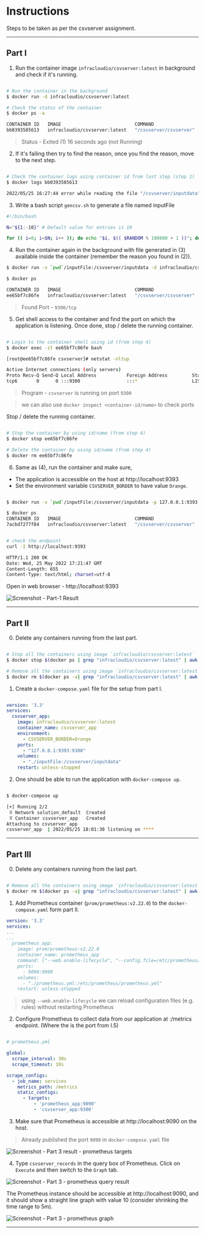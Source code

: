 
Instructions
===

Steps to be taken as per the csvserver assignment.

---

## Part I

1. Run the container image `infracloudio/csvserver:latest` in background and check if it's running.

```sh

# Run the container in the background
$ docker run -d infracloudio/csvserver:latest

# Check the status of the container
$ docker ps -a

CONTAINER ID   IMAGE                           COMMAND                  CREATED          STATUS                      PORTS     NAMES
bb0393585613   infracloudio/csvserver:latest   "/csvserver/csvserver"   19 seconds ago   Exited (1) 16 seconds ago             awesome_archimedes

```

> Status - Exited (1) 16 seconds ago (not Running)


2. If it's failing then try to find the reason, once you find the reason, move to the next step.

```sh

# Check the container logs using container id from last step (step 1)
$ docker logs bb0393585613

2022/05/25 16:27:44 error while reading the file "/csvserver/inputdata": open /csvserver/inputdata: no such file or directory

```

3. Write a bash script `gencsv.sh` to generate a file named inputFile

```sh
#!/bin/bash

N="${1:-10}" # Default value for entries is 10

for (( i=0; i<$N; i++ )); do echo "$i, $(( $RANDOM % 100000 + 1 ))"; done > inputFile

```

4. Run the container again in the background with file generated in (3) available inside the container (remember the reason you found in (2)).

```sh
$ docker run -v `pwd`/inputFile:/csvserver/inputdata -d infracloudio/csvserver:latest

$ docker ps

CONTAINER ID   IMAGE                           COMMAND                  CREATED          STATUS          PORTS      NAMES
ee65bf7c86fe   infracloudio/csvserver:latest   "/csvserver/csvserver"   49 seconds ago   Up 47 seconds   9300/tcp   youthful_mirzakhani

```

> Found Port  - `9300/tcp`

5. Get shell access to the container and find the port on which the application is listening. Once done, stop / delete the running container.

```sh

# Login to the container shell using id (from step 4)
$ docker exec -it ee65bf7c86fe bash

[root@ee65bf7c86fe csvserver]# netstat -nltup

Active Internet connections (only servers)
Proto Recv-Q Send-Q Local Address           Foreign Address         State       PID/Program name
tcp6       0      0 :::9300                 :::*                    LISTEN      1/csvserver
```

> Program - `csvserver` is running on port `9300`

> we can also use `docker inspect <container-id/name>` to check ports

Stop / delete the running container.

```sh

# Stop the container by using id/name (from step 4)
$ docker stop ee65bf7c86fe

# Delete the container by using id/name (from step 4)
$ docker rm ee65bf7c86fe
```

6. Same as (4), run the container and make sure,
  - The application is accessible on the host at http://localhost:9393
  - Set the environment variable `CSVSERVER_BORDER` to have value `Orange`.

```sh

$ docker run -v `pwd`/inputFile:/csvserver/inputdata -p 127.0.0.1:9393:9300 -e CSVSERVER_BORDER=Orange -d infracloudio/csvserver:latest

$ docker ps
CONTAINER ID   IMAGE                           COMMAND                  CREATED         STATUS         PORTS                      NAMES
7acbd7277f84   infracloudio/csvserver:latest   "/csvserver/csvserver"   4 seconds ago   Up 3 seconds   127.0.0.1:9393->9300/tcp   pedantic_morse
```

```sh

# check the endpoint
curl -I http://localhost:9393

HTTP/1.1 200 OK
Date: Wed, 25 May 2022 17:21:47 GMT
Content-Length: 655
Content-Type: text/html; charset=utf-8
```

Open in web browser - http://localhost:9393

![Screenshot - Part-1 Result](https://github.com/j4w3d/infracloudio-csvserver/blob/main/solution/screenshots/Screenshot-part-1-result.png)

---

## Part II

0. Delete any containers running from the last part.

```sh

# Stop all the containers using image `infracloudio/csvserver:latest`
$ docker stop $(docker ps | grep "infracloudio/csvserver:latest" | awk '{ print $1 }' )

# Remove all the containers using image `infracloudio/csvserver:latest`
$ docker rm $(docker ps -a| grep "infracloudio/csvserver:latest" | awk '{ print $1 }' )
```

1. Create a `docker-compose.yaml` file for the setup from part I.

```yaml

version: '3.3'
services:
  csvserver_app:
    image: infracloudio/csvserver:latest
    container_name: csvserver_app
    environment:
      - CSVSERVER_BORDER=Orange
    ports:
      - "127.0.0.1:9393:9300"
    volumes:
      - "./inputFile:/csvserver/inputdata"
    restart: unless-stopped
```


2. One should be able to run the application with `docker-compose up`.

```sh

$ docker-compose up

[+] Running 2/2
 ⠿ Network solution_default  Created                                                                                                             0.1s
 ⠿ Container csvserver_app   Created                                                                                                             0.2s
Attaching to csvserver_app
csvserver_app  | 2022/05/25 18:01:30 listening on ****

```

---

## Part III

0. Delete any containers running from the last part.

```sh

# Remove all the containers using image `infracloudio/csvserver:latest`
$ docker rm $(docker ps -a| grep "infracloudio/csvserver:latest" | awk '{ print $1 }' )
```

1. Add Prometheus container (`prom/prometheus:v2.22.0`) to the `docker-compose.yaml` form part II.

```yaml
version: '3.3'
services:
...
...
  prometheus_app:
    image: prom/prometheus:v2.22.0
    container_name: prometheus_app
    command: ["--web.enable-lifecycle", "--config.file=/etc/prometheus/prometheus.yml", "--log.level=debug"]
    ports:
      - 9090:9090
    volumes:
      - "./prometheus.yml:/etc/prometheus/prometheus.yml"
    restart: unless-stopped

```

> using `--web.enable-lifecycle` we can reload configuration files (e.g. rules) without restarting Prometheus

2. Configure Prometheus to collect data from our application at <application>:<port>/metrics endpoint. (Where the <port> is the port from I.5)

```yaml

# prometheus.yml

global:
  scrape_interval: 30s
  scrape_timeout: 10s

scrape_configs:
  - job_name: services
    metrics_path: /metrics
    static_configs:
      - targets:
          - 'prometheus_app:9090'
          - 'csvserver_app:9300'

```

3. Make sure that Prometheus is accessible at http://localhost:9090 on the host.

> Already published the port `9090` in `docker-compose.yaml` file

![Screenshot - Part 3 result - prometheus targets](https://github.com/j4w3d/infracloudio-csvserver/blob/main/solution/screenshots/Screenshot-part-3-prometheus-targets.png)

4. Type `csvserver_records` in the query box of Prometheus. Click on `Execute` and then switch to the `Graph` tab.

![Screenshot - Part 3 - prometheus query result](https://github.com/j4w3d/infracloudio-csvserver/blob/main/solution/screenshots/Screenshot-part-3-prometheus-query-result.png)

The Prometheus instance should be accessible at http://localhost:9090, and it should show a straight line graph with value 10 (consider shrinking the time range to 5m).

![Screenshot - Part 3 - prometheus graph](https://github.com/j4w3d/infracloudio-csvserver/blob/main/solution/screenshots/Screenshot-part-3-prometheus-graph.png)

---
